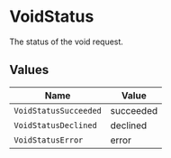 # VoidStatus

The status of the void request.


## Values

| Name                  | Value                 |
| --------------------- | --------------------- |
| `VoidStatusSucceeded` | succeeded             |
| `VoidStatusDeclined`  | declined              |
| `VoidStatusError`     | error                 |